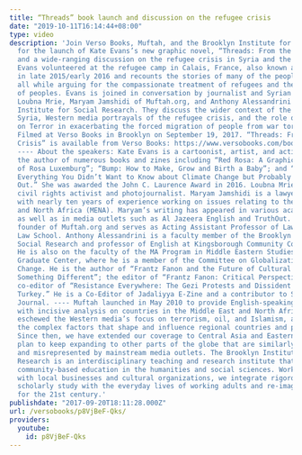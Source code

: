 ```yaml
---
title: “Threads” book launch and discussion on the refugee crisis
date: "2019-10-11T16:14:44+08:00"
type: video
description: 'Join Verso Books, Muftah, and the Brooklyn Institute for Social Research
  for the launch of Kate Evans’s new graphic novel, “Threads: From the Refugee Crisis”
  and a wide-ranging discussion on the refugee crisis in Syria and the Middle East.
  Evans volunteered at the refugee camp in Calais, France, also known as “The Jungle”
  in late 2015/early 2016 and recounts the stories of many of the people she met there,
  all while arguing for the compassionate treatment of refugees and the free movement
  of peoples. Evans is joined in conversation by journalist and Syrian rights activist
  Loubna Mrie, Maryam Jamshidi of Muftah.org, and Anthony Alessandrini of the Brooklyn
  Institute for Social Research. They discuss the wider context of the civil war in
  Syria, Western media portrayals of the refugee crisis, and the role of the US War
  on Terror in exacerbating the forced migration of people from war torn regions.
  Filmed at Verso Books in Brooklyn on September 19, 2017. “Threads: From The Refugee
  Crisis” is available from Verso Books: https://www.versobooks.com/books/2458-threads
  ---- About the speakers: Kate Evans is a cartoonist, artist, and activist. She is
  the author of numerous books and zines including “Red Rosa: A Graphic Biography
  of Rosa Luxemburg”; “Bump: How to Make, Grow and Birth a Baby”; and “Funny Weather:
  Everything You Didn’t Want to Know about Climate Change but Probably Should Find
  Out.” She was awarded the John C. Laurence Award in 2016. Loubna Mrie is a Syrian
  civil rights activist and photojournalist. Maryam Jamshidi is a lawyer and writer
  with nearly ten years of experience working on issues relating to the Middle East
  and North Africa (MENA). Maryam’s writing has appeared in various academic publications,
  as well as in media outlets such as Al Jazeera English and TruthOut. She is the
  founder of Muftah.org and serves as Acting Assistant Professor of Lawyering at NYU
  Law School. Anthony Alessandrini is a faculty member of the Brooklyn Institute for
  Social Research and professor of English at Kingsborough Community College-CUNY.
  He is also on the faculty of the MA Program in Middle Eastern Studies at the CUNY
  Graduate Center, where he is a member of the Committee on Globalization and Social
  Change. He is the author of “Frantz Fanon and the Future of Cultural Politics: Finding
  Something Different”; the editor of “Frantz Fanon: Critical Perspectives”; and the
  co-editor of “Resistance Everywhere: The Gezi Protests and Dissident Visions of
  Turkey.” He is a Co-Editor of Jadaliyya E-Zine and a contributor to Status Audio
  Journal. ---- Muftah launched in May 2010 to provide English-speaking audiences
  with incisive analysis on countries in the Middle East and North Africa (MENA) that
  eschewed the Western media’s focus on terrorism, oil, and Islamism, and highlighted
  the complex factors that shape and influence regional countries and populations.
  Since then, we have extended our coverage to Central Asia and Eastern Europe, and
  plan to keep expanding to other parts of the globe that are similarly misunderstood
  and misrepresented by mainstream media outlets. The Brooklyn Institute for Social
  Research is an interdisciplinary teaching and research institute that offers critical,
  community-based education in the humanities and social sciences. Working in partnership
  with local businesses and cultural organizations, we integrate rigorous but accessible
  scholarly study with the everyday lives of working adults and re-imagine scholarship
  for the 21st century.'
publishdate: "2017-09-20T18:11:28.000Z"
url: /versobooks/p8VjBeF-Qks/
providers:
  youtube:
    id: p8VjBeF-Qks
---
```

